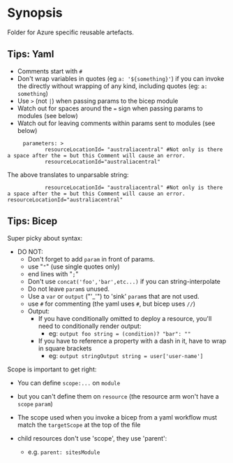 # Synopsis #

Folder for Azure specific reusable artefacts.

## Tips: Yaml ##
* Comments start with `#`
* Don't wrap variables in quotes (eg `a: '${something}'`) if you can invoke the directly without wrapping of any kind, including quotes (eg: `a: something`)
* Use `>` (not `|`) when passing params to the bicep module
* Watch out for spaces around the `=` sign when passing params to modules (see below)
* Watch out for leaving comments within params sent to modules (see below)

```
     parameters: >
            resourceLocationId= "australiacentral" #Not only is there a space after the = but this Comment will cause an error.
            resourceLocationId="australiacentral" 
```
The above translates to unparsable string:
```
            resourceLocationId= "australiacentral" #Not only is there a space after the = but this Comment will cause an error. resourceLocationId="australiacentral"
```

## Tips: Bicep ##
Super picky about syntax:
* DO NOT:
  * Don't forget to add `param` in front of params.
  * use "`"`" (use single quotes only)
  * end lines with "`;`"
  * Don't use `concat('foo','bar',etc...)` if you can string-interpolate
  * Do not leave `param`s unused.
  * Use a `var` or `output` ("'_'") to 'sink' `param`s that are not used.
  * use `#` for commenting (the yaml uses `#`, but bicep uses `//`)
  * Output:
    * If you have conditionally omitted to deploy a resource, you'll need to conditionally render output:
      * eg: `output foo string = (condition)? "bar": ""`
    * If you have to reference a property with a dash in it, have to wrap in square brackets
      * eg: `output stringOutput string = user['user-name']`
    

Scope is important to get right:
* You can define `scope:...` on `module`
* but you can't define them on `resource` (the resource arm won't have a `scope` `param`)
* The scope used when you invoke a bicep from a yaml workflow must match the `targetScope` at the top of the file

* child resources don't use 'scope', they use 'parent':
  * e.g. `parent: sitesModule`  

